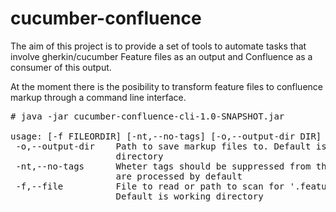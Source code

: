 # cucumber-confluence

The aim of this project is to provide a set of tools to automate tasks that involve gherkin/cucumber Feature files as an output and Confluence as a consumer of this output.

At the moment there is the posibility to transform feature files to confluence markup through a command line interface.

<pre>
# java -jar cucumber-confluence-cli-1.0-SNAPSHOT.jar 

usage: [-f FILEORDIR] [-nt,--no-tags] [-o,--output-dir DIR]
 -o,--output-dir    Path to save markup files to. Default is working
                    directory
 -nt,--no-tags      Wheter tags should be suppressed from the output. Tags
                    are processed by default
 -f,--file          File to read or path to scan for '.feature' files.
                    Default is working directory
</pre>